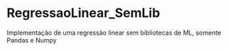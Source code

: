 # RegressaoLinear_SemLib

Implementação de uma regressão linear sem bibliotecas de ML, somente Pandas e Numpy
